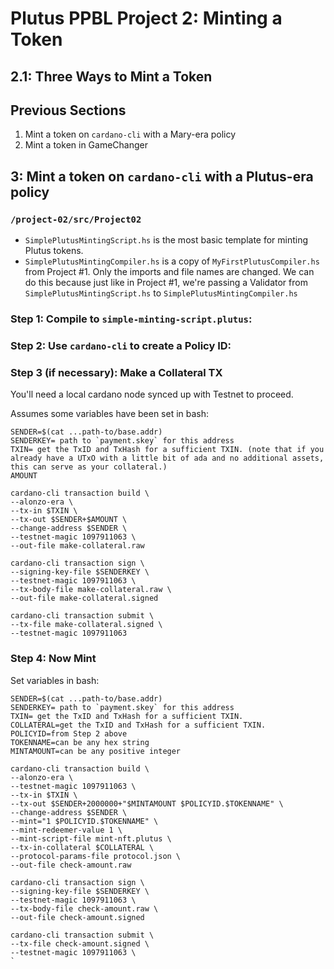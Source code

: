 # Plutus PPBL Project 2: Minting a Token
## 2.1: Three Ways to Mint a Token

## Previous Sections
1. Mint a token on `cardano-cli` with a Mary-era policy
2. Mint a token in GameChanger

## 3: Mint a token on `cardano-cli` with a Plutus-era policy

### `/project-02/src/Project02`
- `SimplePlutusMintingScript.hs` is the most basic template for minting Plutus tokens.
- `SimplePlutusMintingCompiler.hs` is a copy of `MyFirstPlutusCompiler.hs` from Project #1. Only the imports and file names are changed. We can do this because just like in Project #1, we're passing a Validator from `SimplePlutusMintingScript.hs` to `SimplePlutusMintingCompiler.hs`

### Step 1: Compile to `simple-minting-script.plutus`:

### Step 2: Use `cardano-cli` to create a Policy ID:

### Step 3 (if necessary): Make a Collateral TX

You'll need a local cardano node synced up with Testnet to proceed.

Assumes some variables have been set in bash:

```
SENDER=$(cat ...path-to/base.addr)
SENDERKEY= path to `payment.skey` for this address
TXIN= get the TxID and TxHash for a sufficient TXIN. (note that if you already have a UTxO with a little bit of ada and no additional assets, this can serve as your collateral.)
AMOUNT
```

```
cardano-cli transaction build \
--alonzo-era \
--tx-in $TXIN \
--tx-out $SENDER+$AMOUNT \
--change-address $SENDER \
--testnet-magic 1097911063 \
--out-file make-collateral.raw

cardano-cli transaction sign \
--signing-key-file $SENDERKEY \
--testnet-magic 1097911063 \
--tx-body-file make-collateral.raw \
--out-file make-collateral.signed

cardano-cli transaction submit \
--tx-file make-collateral.signed \
--testnet-magic 1097911063
```

### Step 4: Now Mint

Set variables in bash:
```
SENDER=$(cat ...path-to/base.addr)
SENDERKEY= path to `payment.skey` for this address
TXIN= get the TxID and TxHash for a sufficient TXIN.
COLLATERAL=get the TxID and TxHash for a sufficient TXIN.
POLICYID=from Step 2 above
TOKENNAME=can be any hex string
MINTAMOUNT=can be any positive integer
```

```
cardano-cli transaction build \
--alonzo-era \
--testnet-magic 1097911063 \
--tx-in $TXIN \
--tx-out $SENDER+2000000+"$MINTAMOUNT $POLICYID.$TOKENNAME" \
--change-address $SENDER \
--mint="1 $POLICYID.$TOKENNAME" \
--mint-redeemer-value 1 \
--mint-script-file mint-nft.plutus \
--tx-in-collateral $COLLATERAL \
--protocol-params-file protocol.json \
--out-file check-amount.raw

cardano-cli transaction sign \
--signing-key-file $SENDERKEY \
--testnet-magic 1097911063 \
--tx-body-file check-amount.raw \
--out-file check-amount.signed

cardano-cli transaction submit \
--tx-file check-amount.signed \
--testnet-magic 1097911063 \
`
